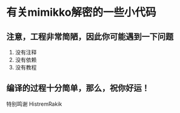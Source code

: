 # 有关mimikko解密的一些小代码
## 注意，工程非常简陋，因此你可能遇到一下问题
1. 没有注释
2. 没有依赖
3. 没有教程
## 编译的过程十分简单，那么，祝你好运！
特别鸣谢 HistremRakik
